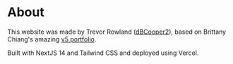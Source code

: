 # About

This website was made by Trevor Rowland ([dBCooper2](https://github.com/dBCooper2)), based on Brittany Chiang's amazing [v5 portfolio](https://brittanychiang.com/). 

Built with NextJS 14 and Tailwind CSS and deployed using Vercel.
